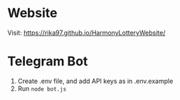 # Website
Visit: https://rika97.github.io/HarmonyLotteryWebsite/

# Telegram Bot
1. Create .env file, and add API keys as in .env.example
2. Run ```node bot.js```
